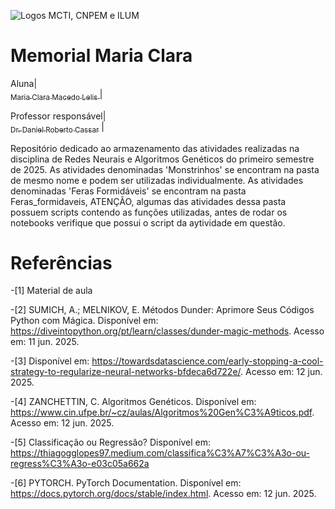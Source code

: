 ![Logos MCTI, CNPEM e ILUM](https://github.com/leticiaalmnunes/PCD---Boletim/assets/172425156/93c3eb13-410c-40c0-a412-7096187678a4)
# Memorial Maria Clara

Aluna| [<br><sub>Maria Clara Macedo Lelis </sub>](https://github.com/ClaraLelis) | 

Professor responsável| [<br><sub>Dr. Daniel Roberto Cassar</sub>](https://github.com/drcassar) |

Repositório dedicado ao armazenamento das atividades realizadas na disciplina de Redes Neurais e Algoritmos Genéticos do primeiro semestre de 2025. As atividades denominadas 'Monstrinhos' se encontram na pasta de mesmo nome e podem ser utilizadas individualmente. As atividades denominadas 'Feras Formidáveis' se encontram na pasta Feras_formidaveis, ATENÇÃO, algumas das atividades dessa pasta possuem scripts contendo as funções utilizadas, antes de rodar os notebooks verifique que possui o script da aytividade em questão.


# Referências

-[1] Material de aula

-[2] SUMICH, A.; MELNIKOV, E. Métodos Dunder: Aprimore Seus Códigos Python com Mágica. Disponível em: <https://diveintopython.org/pt/learn/classes/dunder-magic-methods>. Acesso em: 11 jun. 2025.

-[3] Disponível em: <https://towardsdatascience.com/early-stopping-a-cool-strategy-to-regularize-neural-networks-bfdeca6d722e/>. Acesso em: 12 jun. 2025.

-[4] ZANCHETTIN, C. Algoritmos Genéticos. Disponível em: <https://www.cin.ufpe.br/~cz/aulas/Algoritmos%20Gen%C3%A9ticos.pdf>. Acesso em: 12 jun. 2025.

-[5] Classificação ou Regressão? Disponível em: https://thiagogglopes97.medium.com/classifica%C3%A7%C3%A3o-ou-regress%C3%A3o-e03c05a662a

-[6] PYTORCH. PyTorch Documentation. Disponível em: https://docs.pytorch.org/docs/stable/index.html. Acesso em: 12 jun. 2025.
